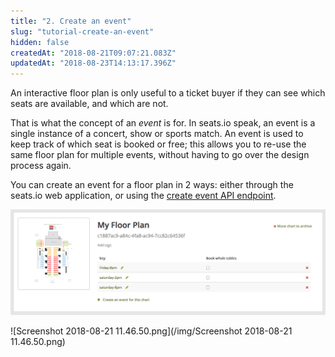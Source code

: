 ```yaml
---
title: "2. Create an event"
slug: "tutorial-create-an-event"
hidden: false
createdAt: "2018-08-21T09:07:21.083Z"
updatedAt: "2018-08-23T14:13:17.396Z"
---
```

An interactive floor plan is only useful to a ticket buyer if they can see which seats are available, and which are not. 

That is what the concept of an *event* is for. 
In seats.io speak, an event is a single instance of a concert, show or sports match. An event is used to keep track of which seat is booked or free; this allows you to re-use the same floor plan for multiple events, without having to go over the design process again.

You can create an event for a floor plan in 2 ways: either through the seats.io web application, or using the [create event API endpoint](doc:api-create-an-event).


<img src="/img/Screenshot 2018-08-21 11.46.50.png"/>

![Screenshot 2018-08-21 11.46.50.png](/img/Screenshot 2018-08-21 11.46.50.png)


